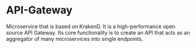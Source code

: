 # API-Gateway
Microservice that is based on KrakenD.
It is a high-performance open source API Gateway. Its core functionality is to create an API that acts
as an aggregator of many microservices into single endpoints.
